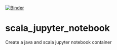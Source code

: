 [![Binder](https://mybinder.org/badge_logo.svg)](https://mybinder.org/v2/gh/nicolalandro/scala_jupyter_notebook/main)

# scala_jupyter_notebook
Create a java and scala jupyter notebook container
